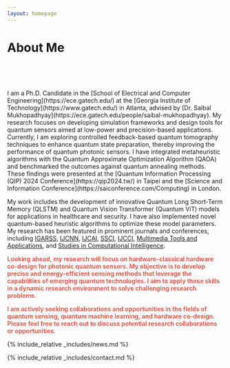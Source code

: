 ```yaml
---
layout: homepage
---
```


<h1 id="about-me">About Me</h1>

<h2 style="margin: 80px 0px 10px;"></h2>

<div class="justify-text">
I am a Ph.D. Candidate in the [School of Electrical and Computer Engineering](https://ece.gatech.edu/) at the [Georgia Institute of Technology](https://www.gatech.edu/) in Atlanta, advised by [Dr. Saibal Mukhopadhyay](https://ece.gatech.edu/people/saibal-mukhopadhyay). My research focuses on developing simulation frameworks and design tools for quantum sensors aimed at low-power and precision-based applications. Currently, I am exploring controlled feedback-based quantum tomography techniques to enhance quantum state preparation, thereby improving the performance of quantum photonic sensors. I have integrated metaheuristic algorithms with the Quantum Approximate Optimization Algorithm (QAOA) and benchmarked the outcomes against quantum annealing methods. These findings were presented at the [Quantum Information Processing (QIP) 2024 Conference](https://qip2024.tw/) in Taipei and the [Science and Information Conference](https://saiconference.com/Computing) in London.

My work includes the development of innovative Quantum Long Short-Term Memory (QLSTM) and Quantum Vision Transformer (Quantum ViT) models for applications in healthcare and security. I have also implemented novel quantum-based heuristic algorithms to optimize these model parameters. My research has been featured in prominent journals and conferences, including [IGARSS](https://www.igarss.org/), [IJCNN](https://www.ijcnn.org/), [IJCAI](https://www.ijcai.org/), [SSCI](https://ieeessci2024.org/), [IJCCI](https://ijcci.scitevents.org/), [Multimedia Tools and Applications](https://www.springer.com/journal/11042), and [Studies in Computational Intelligence](https://www.springer.com/series/7092).

<strong style="color:#e74d3c; font-weight:600"> Looking ahead, my research will focus on hardware-classical hardware co-design for photonic quantum sensors. My objective is to develop precise and energy-efficient sensing methods that leverage the capabilities of emerging quantum technologies. I aim to apply these skills in a dynamic research environment to solve challenging research problems. </strong>

<strong style="color:#e74d3c; font-weight:600">I am actively seeking collaborations and opportunities in the fields of quantum sensing, quantum machine learning, and hardware co-design. Please feel free to reach out to discuss potential research collaborations or opportunities.</strong>
</div>
{% include_relative _includes/news.md %}

{% include_relative _includes/contact.md %}
